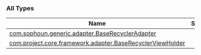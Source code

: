 

### All Types

| Name | Summary |
|---|---|
| [com.sophoun.generic.adapter.BaseRecyclerAdapter](../com.sophoun.generic.adapter/-base-recycler-adapter/index.md) |  |
| [com.project.core.framework.adapter.BaseRecyclerViewHolder](../com.project.core.framework.adapter/-base-recycler-view-holder/index.md) |  |
